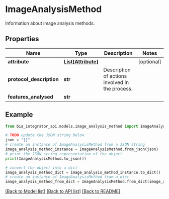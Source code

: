 # ImageAnalysisMethod

Information about image analysis methods.

## Properties

Name | Type | Description | Notes
------------ | ------------- | ------------- | -------------
**attribute** | [**List[Attribute]**](Attribute.md) |  | [optional] 
**protocol_description** | **str** | Description of actions involved in the process. | 
**features_analysed** | **str** |  | 

## Example

```python
from bia_integrator_api.models.image_analysis_method import ImageAnalysisMethod

# TODO update the JSON string below
json = "{}"
# create an instance of ImageAnalysisMethod from a JSON string
image_analysis_method_instance = ImageAnalysisMethod.from_json(json)
# print the JSON string representation of the object
print(ImageAnalysisMethod.to_json())

# convert the object into a dict
image_analysis_method_dict = image_analysis_method_instance.to_dict()
# create an instance of ImageAnalysisMethod from a dict
image_analysis_method_from_dict = ImageAnalysisMethod.from_dict(image_analysis_method_dict)
```
[[Back to Model list]](../README.md#documentation-for-models) [[Back to API list]](../README.md#documentation-for-api-endpoints) [[Back to README]](../README.md)


